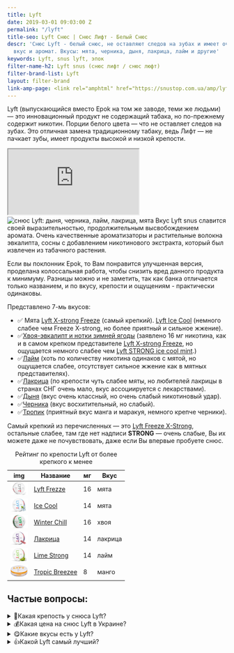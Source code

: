 ```yaml
---
title: Lyft
date: 2019-03-01 09:03:00 Z
permalink: "/lyft"
title-seo: Lyft Снюс | Снюс Лифт - Белый Снюс
descr: 'Снюс Lyft - белый снюс, не оставляют следов на зубах и имеет очень приятный
  вкус и аромат. Вкусы: мята, черника, дыня, лакрица, лайм и другие'
keywords: Lyft, snus lyft, эпок
filter-name-h2: Lyft snus (снюс лифт / снюс люфт)
filter-brand-list: Lyft
layout: filter-brand
link-amp-page: <link rel="amphtml" href="https://snustop.com.ua/amp/lyft">
---
```


Lyft (выпускающийся вместо Epok на том же заводе, теми же людьми) — это инновационный продукт не содержащий табака, но по-прежнему содержит никотин. Порции белого цвета — что не оставляет следов на зубах.
Это отличная замена традиционному табаку, ведь Лифт — не пачкает зубы, имеет продукты высокой и низкой крепости.
<div class="embed-responsive embed-responsive-16by9 mb-3">
	<iframe class="embed-responsive-item" src="https://www.youtube.com/embed/h26IL9HOrIk" allowfullscreen></iframe>
</div>
<img class="img-fluid" src="/img/products/lyft-ice-cool-mint/LYFT_cans.png" alt="снюс Lyft: дыня, черника, лайм, лакрица, мята">
Вкус Lyft snus славится своей выразительностью, продолжительным высвобождением аромата. Очень качественные ароматизаторы и растительные волокна эвкалипта, сосны с добавлением никотинового экстракта, который был извлечен из табачного растения.

Если вы поклонник Epok, то Вам понравится улучшенная версия, проделана колоссальная работа, чтобы снизить вред данного продукта к минимуму. Разницы можно и не заметить, так как банка отличается только названием, и по вкусу, крепости и ощущениям - практически одинаковы.

Представлено 7-мь вкусов:
<ul>
	<li>✅ Мята <a href="/lyft-x-strong-freeze-slim-white">Lyft X-strong Freeze</a> (самый крепкий). <a href="/lyft-strong-ice-cool-mint-slim-all-white">Lyft Ice Cool</a> (немного слабее чем Freeze X-strong, но более приятный и сильное жжение).</li>
	<li>✅<a href="/lyft-x-strong-winter-chill-slim-white">Хвоя-эвкалипт и нотки зимней ягоды</a> (заявлено 16 мг никотина, как и в самом крепком представителе <a href="/lyft-x-strong-freeze-slim-white">Lyft X-strong Freeze</a>, но ощущается немного слабее чем <a href="">Lyft STRONG ice cool mint</a>.)</li>
	<li>✅<a href="/lyft-strong-lime-slim-all-white">Лайм</a> (хоть по количеству никотина одинаков с мятой, но ощущается слабее, отсутствует сильное жжение как в мятных представителях).</li>
	<li>✅<a href="/lyft-strong-licorice-slim-all-white">Лакрица</a> (по крепости чуть слабее мяты, но любителей лакрицы в странах СНГ очень мало, вкус ассоциируется с лекарствами).</li>
	<li>✅<a href="/lyft-melon-slim-all-white">Дыня</a> (вкус очень классный, но очень слабый никотиновый удар).</li>
	<li>✅<a href="/lyft-blueberry-slim-all-white-portion">Черника</a> (вкус восхитительный, но слабый).</li>
	<li>✅<a href="/lyft-tropic-breeze-slim-all-white">Тропик</a> (приятный вкус манга и маракуя, немного крепче черники).</li>
</ul>

Самый крепкий из перечисленных — это [Lyft Freeze X-Strong](/lyft-x-strong-freeze-slim-white), остальные слабее, там где нет надписи **STRONG** — очень слабые, Вы их можете даже не почувствовать, даже если Вы впервые пробуете снюс.
<table class="table table-sm">
	<caption>Рейтинг по крепости Lyft от более крепкого к менее</caption>
	<thead>
		<tr>
			<th scope="col">img</th>
			<th scope="col">Название</th>
			<th scope="col">мг</th>
			<th scope="col">Вкус</th>
		</tr>
	</thead>
	<tbody>
		<tr>
			<td><a href="/lyft-x-strong-freeze-slim-white"><img style="width: 40px" src="/img/products/lyft-x-strong-freeze-slim-white.png" alt="Снюс Lyft Freeze самый крепкий"></a></td>
			<td><a href="/lyft-x-strong-freeze-slim-white">Lyft Frezze</a></td>
			<td>16</td>
			<td>мята</td>
		</tr>
		<tr>
			<td><a href="/lyft-strong-ice-cool-mint-slim-all-white"><img style="width: 40px" src="/img/products/lyft-ice-cool-strong-mint-slim-all-white-portion.png" alt="Снюс Lyft Ice Cool"></a></td>
			<td><a href="/lyft-strong-ice-cool-mint-slim-all-white">Ice Cool</a></td>
			<td>14</td>
			<td>мята</td>
		</tr>
		<tr>
			<td><a href="/lyft-x-strong-winter-chill-slim-white"><img style="width: 40px" src="/img/products/lyft-winter-chill-x-strong.jpg" alt="Снюс Lyft Winter Chill"></a></td>
			<td><a href="/lyft-x-strong-winter-chill-slim-white">Winter Chill</a></td>
			<td>16</td>
			<td>хвоя</td>
		</tr>
		<tr>
			<td><a href="/lyft-strong-licorice-slim-all-white"><img style="width: 40px" src="/img/products/lyft-liquorice-strong-slim-all-white-portion.png" alt="Снюс Lyft Liquorice"></a></td>
			<td><a href="/lyft-strong-licorice-slim-all-white">Лакрица</a></td>
			<td>14</td>
			<td>лакрица</td>
		</tr>
		<tr>
			<td><a href="/lyft-strong-lime-slim-all-white"><img style="width: 40px" src="/img/products/lyft-lime-strong-slim-all-white-portion.png" alt="Снюс Lyft Lime Strong"></a></td>
			<td><a href="/lyft-strong-lime-slim-all-white">Lime Strong</a></td>
			<td>14</td>
			<td>лайм</td>
		</tr>
		<tr>
			<td><a href="/lyft-tropic-breeze-slim-all-white"><img style="width: 40px" src="/img/products/LYFT-Tropic-Breeze-Slim-All-White.jpg" alt="Снюс Lyft Tropic Breeze"></a></td>
			<td><a href="/lyft-tropic-breeze-slim-all-white">Tropic Breezee</a></td>
			<td>8</td>
			<td>манго</td>
		</tr>
	</tbody>
</table>

<div class="faq-details" itemscope itemtype="https://schema.org/FAQPage">
	<h2>Частые вопросы:</h2>
	<details itemscope itemprop="mainEntity" itemtype="https://schema.org/Question">
		<summary itemprop="name">💪Какая крепость у снюса Lyft?</summary>
		<div itemscope itemprop="acceptedAnswer" itemtype="https://schema.org/Answer">
			<div itemprop="text">
				Есть 4-ри крепости:
				<ul>
					<li><a href="/lyft-x-strong-freeze-slim-white">Lyft Frezze (серый)</a> самый крепий, в нем заявленно 16 мг никотина, но ощущается больше.</li>
					<li><a href="/lyft-strong-ice-cool-mint-slim-all-white">Lyft Ice Cool (синий)</a> 14 мг никотина.</li>
					<li><a href="/lyft-x-strong-winter-chill-slim-white">Winter Chill</a> заявленно 16 мг никотина, но ощущается примерно как 14 мг у синего лифта.</li>
					<li><a href="/lyft-strong-licorice-slim-all-white">Лифт Лакрица</a> 14 мг никотина, но ощущается слабее синего лифта, так как не мятный, а мята добавляет крепости.</li>
					<li><a href="/lyft-strong-lime-slim-all-white">Lyft Lime Strong</a> 14 мг.</li>
					<li><a href="/lyft-tropic-breeze-slim-all-white">Lyft Tropic Breezee</a> 8 мг.</li>
				</ul>
			</div>
		</div>
	</details>
	<details itemscope itemprop="mainEntity" itemtype="https://schema.org/Question">
		<summary itemprop="name">💰Какая цена на снюс Lyft в Украине?</summary>
		<div itemscope itemprop="acceptedAnswer" itemtype="https://schema.org/Answer">
			<p itemprop="text">У нас все позиции по 230 грн. Иногда бывает акции и скидки, чтоб не пропустить их, подпишитесь на наш телеграмм канал: <a href="//t.me/snustopUA" title="Канал telegram">@snustopUA</a></p>
		</div>
	</details>
	<details itemscope itemprop="mainEntity" itemtype="https://schema.org/Question">
		<summary itemprop="name">😋Какие вкусы есть у Lyft?</summary>
		<div itemscope itemprop="acceptedAnswer" itemtype="https://schema.org/Answer">
			<p itemprop="text"><a href="/lyft-x-strong-freeze-slim-white">Мята (freeze)</a>, <a href="/lyft-strong-ice-cool-mint-slim-all-white">Мята (ice cool)</a>, <a href="/lyft-urban-vibe">Красные ягодоы (Urban Vibe)</a>, <a href="/lyft-strong-licorice-slim-all-white">Лакрица</a>, <a href="/lyft-strong-lime-slim-all-white">Лайм</a>, <a href="/lyft-tropic-breeze-slim-all-white">Тропические фрукты</a>. Существуют еще вкусы: <a href="/lyft-strawberry-bloom-slim-all-white">Клубника 🍓</a>, <a href="/lyft-blueberry-slim-all-white-portion">Черная смородина</a>, <a href="/lyft-melon-slim-all-white">Дыня 🍈</a>, но они пока что сняты с производства.</p>
		</div>
	</details>
	<details itemscope itemprop="mainEntity" itemtype="https://schema.org/Question">
		<summary itemprop="name">👍Какой Lyft самый лучший?</summary>
		<div itemscope itemprop="acceptedAnswer" itemtype="https://schema.org/Answer">
			<p itemprop="text">Все по своему хороши, но <a href="/lyft-x-strong-freeze-slim-white">Мята (freeze)</a> самый популярный из-за своей крепости.</p>
		</div>
	</details>
</div>